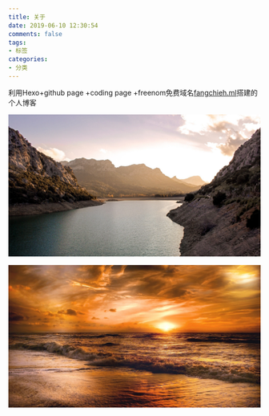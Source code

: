 ```yaml
---
title: 关于
date: 2019-06-10 12:30:54
comments: false
tags: 
- 标签
categories: 
- 分类
---
```

利用Hexo+github page +coding page +freenom免费域名<a href="https://fangchieh.ml">fangchieh.ml</a>搭建的个人博客

![图片](index/3.jpg)

![2](index/2.jpg)

